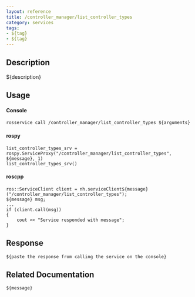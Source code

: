 ```yaml
---
layout: reference
title: /controller_manager/list_controller_types
category: services
tags: 
- ${tag} 
- ${tag}
---
```


## Description
${description}

## Usage
#### Console
```
rosservice call /controller_manager/list_controller_types ${arguments}
```

#### rospy
```
list_controller_types_srv = rospy.ServiceProxy("/controller_manager/list_controller_types", ${message}, 1)
list_controller_types_srv()
```

#### roscpp
```
ros::ServiceClient client = nh.serviceClient${message}("/controller_manager/list_controller_types");
${message} msg;
...
if (client.call(msg))
{
    cout << "Service responded with message";
}
```

## Response
```
${paste the response from calling the service on the console}
```

## Related Documentation
``${message}``  